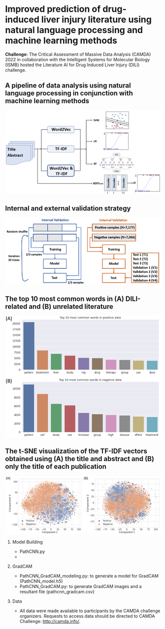 # Improved prediction of drug-induced liver injury literature using natural language processing and machine learning methods

**Challenge:** The Critical Assessment of Massive Data Analysis (CAMDA) 2022 in collaboration with the Intelligent Systems for Molecular Biology (ISMB) hosted the Literature AI for Drug Induced Liver Injury (DILI) challenge.  

## A pipeline of data analysis using natural language processing in conjunction with machine learning methods
<img src="img/Figure1.png" width="600">

## Internal and external validation strategy
<img src="img/Figure2.png" width="600">

## The top 10 most common words in (A) DILI-related and (B) unrelated literature
<img src="img/Figure3.png" width="600">

## The t-SNE visualization of the TF-IDF vectors obtained using (A) the title and abstract and (B) only the title of each publication
<img src="img/Figure4.png" width="600">


1. Model Building  
   - PathCNN.py  
   -
2. GradCAM  
   - PathCNN_GradCAM_modeling.py: to generate a model for GradCAM (PathCNN_model.h5)
   - PathCNN_GradCAM.py: to generate GradCAM images and a resultant file (pathcnn_gradcam.csv)
   
3. Data
   - All data were made available to participants by the CAMDA challenge organizers. Requests to access data should be directed to CAMDA Challenge: http://camda.info/.
